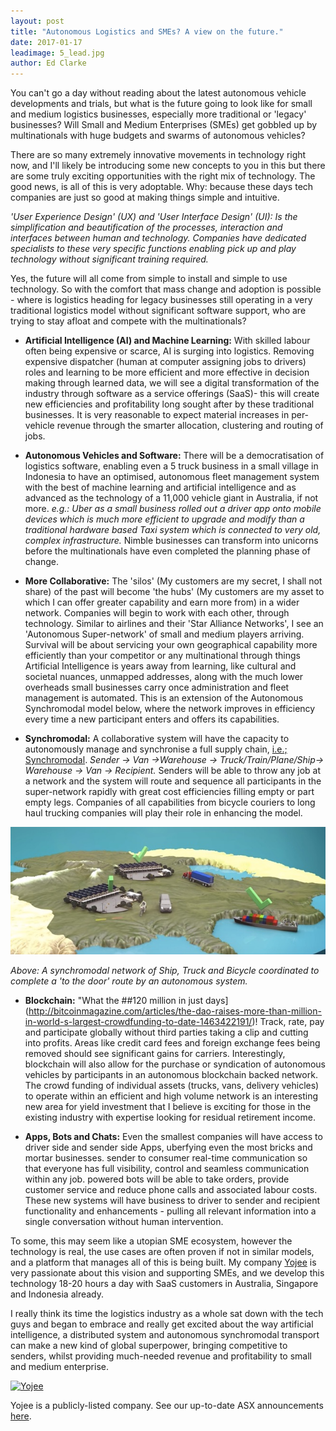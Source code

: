 ```yaml
---
layout: post
title: "Autonomous Logistics and SMEs? A view on the future."
date: 2017-01-17
leadimage: 5_lead.jpg
author: Ed Clarke
---
```



You can't go a day without reading about the latest autonomous vehicle developments and trials, but what is the future going to look like for small and medium logistics businesses, especially more traditional or 'legacy' businesses? Will Small and Medium Enterprises (SMEs) get gobbled up by multinationals with huge budgets and swarms of autonomous vehicles?  

There are so many extremely innovative movements in technology right now, and I'll likely be introducing some new concepts to you in this but there are some truly exciting opportunities with the right mix of technology. The good news, is all of this is very adoptable. Why: because these days tech companies are just so good at making things simple and intuitive.  

*'User Experience Design' (UX) and 'User Interface Design' (UI): Is the simplification and beautification of the processes, interaction and interfaces between human and technology. Companies have dedicated specialists to these very specific functions enabling pick up and play technology without significant training required.*  

Yes, the future will all come from simple to install and simple to use technology. So with the comfort that mass change and adoption is possible - where is logistics heading for legacy businesses still operating in a very traditional logistics model without significant software support, who are trying to stay afloat and compete with the multinationals?  

- **Artificial Intelligence (AI) and Machine Learning:** With skilled labour often being expensive or scarce, AI is surging into logistics. Removing expensive dispatcher (human at computer assigning jobs to drivers) roles and learning to be more efficient and more effective in decision making through learned data, we will see a digital transformation of the industry through software as a service offerings (SaaS)- this will create new efficiencies and profitability long sought after by these traditional businesses. It is very reasonable to expect material increases in per-vehicle revenue through the smarter allocation, clustering and routing of jobs.  

- **Autonomous Vehicles and Software:** There will be a democratisation of logistics software, enabling even a 5 truck business in a small village in Indonesia to have an optimised, autonomous fleet management system with the best of machine learning and artificial intelligence and as advanced as the technology of a 11,000 vehicle giant in Australia, if not more. *e.g.: Uber as a small business rolled out a driver app onto mobile devices which is much more efficient to upgrade and modify than a traditional hardware based Taxi system which is connected to very old, complex infrastructure.* Nimble businesses can transform into unicorns before the multinationals have even completed the planning phase of change.  

- **More Collaborative:** The 'silos' (My customers are my secret, I shall not share) of the past will become 'the hubs' (My customers are my asset to which I can offer greater capability and earn more from) in a wider network. Companies will begin to work with each other, through technology. Similar to airlines and their 'Star Alliance Networks', I see an 'Autonomous Super-network' of small and medium players arriving. Survival will be about servicing your own geographical capability more efficiently than your competitor or any multinational through things Artificial Intelligence is years away from learning, like cultural and societal nuances, unmapped addresses, along with the much lower overheads small businesses carry once administration and fleet management is automated. This is an extension of the Autonomous Synchromodal model below, where the network improves in efficiency every time a new participant enters and offers its capabilities.  

- **Synchromodal:** A collaborative system will have the capacity to autonomously manage and synchronise a full supply chain, [i.e.; Synchromodal](http://theloadstar.co.uk/the-future-will-be-open-automated-and-synchro-modal/). *Sender -> Van ->Warehouse -> Truck/Train/Plane/Ship-> Warehouse -> Van -> Recipient.* Senders will be able to throw any job at a network and the system will route and sequence all participants in the super-network rapidly with great cost efficiencies filling empty or part empty legs. Companies of all capabilities from bicycle couriers to long haul trucking companies will play their role in enhancing the model.  

![Synchromodal](/uploads/5_img.jpg)

*Above: A synchromodal network of Ship, Truck and Bicycle coordinated to complete a 'to the door' route by an autonomous system.*  

- **Blockchain:** "What the ##$% is blockchain? And isn't that just for money?". The answer is it's a [distributed digital ledger](http://www.weforum.org/agenda/2016/06/blockchain-explained-simply/)... and no. Logistics and supply chain is actually the most beautiful use case for blockchain. With blockchain, we can securely don't believe anyone has caught onto yet, and creates something so rapidly scalable that the multinationals may be left behind. Blockchain backed concepts like this have raised some [$120 million in just days](http://bitcoinmagazine.com/articles/the-dao-raises-more-than-million-in-world-s-largest-crowdfunding-to-date-1463422191/)! Track, rate, pay and participate globally without third parties taking a clip and cutting into profits. Areas like credit card fees and foreign exchange fees being removed should see significant gains for carriers. Interestingly, blockchain will also allow for the purchase or syndication of autonomous vehicles by participants in an autonomous blockchain backed network. The crowd funding of individual assets (trucks, vans, delivery vehicles) to operate within an efficient and high volume network is an interesting new area for yield investment that I believe is exciting for those in the existing industry with expertise looking for residual retirement income.  

- **Apps, Bots and Chats:** Even the smallest companies will have access to driver side and sender side Apps, uberfying even the most bricks and mortar businesses. sender to consumer real-time communication so that everyone has full visibility, control and seamless communication within any job. powered bots will be able to take orders, provide customer service and reduce phone calls and associated labour costs. These new systems will have business to driver to sender and recipient functionality and enhancements - pulling all relevant information into a single conversation without human intervention.  

To some, this may seem like a utopian SME ecosystem, however the technology is real, the use cases are often proven if not in similar models, and a platform that manages all of this is being built. My company [Yojee](http://sendyojee.com) is very passionate about this vision and supporting SMEs, and we develop this technology 18-20 hours a day with SaaS customers in Australia, Singapore and Indonesia already.  

I really think its time the logistics industry as a whole sat down with the tech guys and began to embrace and really get excited about the way artificial intelligence, a distributed system and autonomous synchromodal transport can make a new kind of global superpower, bringing competitive to senders, whilst providing much-needed revenue and profitability to small and medium enterprise.  

[![Yojee](http://img.youtube.com/vi/E3J4Ox1sZ8o/0.jpg)](https://youtu.be/E3J4Ox1sZ8o)  

Yojee is a publicly-listed company.  See our up-to-date ASX announcements [here](http://sendyojee.com/announcements.html).  
